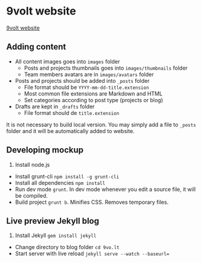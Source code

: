 # 9volt website

[9volt website](http://9vo.lt)

## Adding content

* All content images goes into `images` folder
  * Posts and projects thumbnails goes into `images/thumbnails` folder
  * Team members avatars are in `images/avatars` folder
* Posts and projects should be added into `_posts` folder
  * File format should be `YYYY-mm-dd-title.extension`
  * Most common file extensions are Markdown and HTML
  * Set categories according to post type (projects or blog)
* Drafts are kept in `_drafts` folder
  * File format should de `title.extension`

It is not necessary to build local version. You may simply add a file to `_posts` folder and it will be automatically added to website.

## Developing mockup

1. Install node.js
* Install grunt-cli `npm install -g grunt-cli`
* Install all dependencies `npm install`
* Run dev mode `grunt`. In dev mode whenever you edit a source file, it will be compiled.
* Build project `grunt b`. Minifies CSS. Removes temporary files.

## Live preview Jekyll blog

1. Install Jekyll `gem install jekyll`
* Change directory to blog folder `cd 9vo.lt`
* Start server with live reload `jekyll serve --watch --baseurl=`
